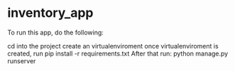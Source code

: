 # inventory_app

To run this app, do the following:

cd into the project
create an virtualenviroment
once virtualenviroment is created, run pip install -r requirements.txt
After that run: python manage.py runserver
